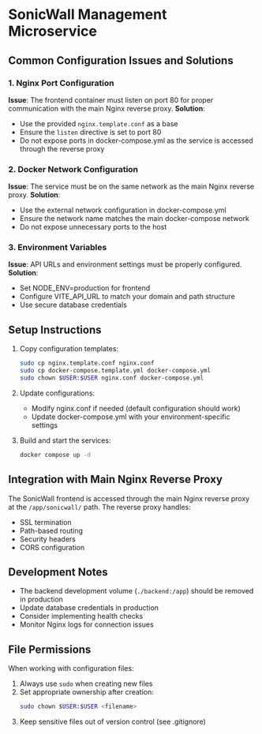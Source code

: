 # SonicWall Management Microservice

## Common Configuration Issues and Solutions

### 1. Nginx Port Configuration
**Issue**: The frontend container must listen on port 80 for proper communication with the main Nginx reverse proxy.
**Solution**: 
- Use the provided `nginx.template.conf` as a base
- Ensure the `listen` directive is set to port 80
- Do not expose ports in docker-compose.yml as the service is accessed through the reverse proxy

### 2. Docker Network Configuration
**Issue**: The service must be on the same network as the main Nginx reverse proxy.
**Solution**:
- Use the external network configuration in docker-compose.yml
- Ensure the network name matches the main docker-compose network
- Do not expose unnecessary ports to the host

### 3. Environment Variables
**Issue**: API URLs and environment settings must be properly configured.
**Solution**:
- Set NODE_ENV=production for frontend
- Configure VITE_API_URL to match your domain and path structure
- Use secure database credentials

## Setup Instructions

1. Copy configuration templates:
   ```bash
   sudo cp nginx.template.conf nginx.conf
   sudo cp docker-compose.template.yml docker-compose.yml
   sudo chown $USER:$USER nginx.conf docker-compose.yml
   ```

2. Update configurations:
   - Modify nginx.conf if needed (default configuration should work)
   - Update docker-compose.yml with your environment-specific settings

3. Build and start the services:
   ```bash
   docker compose up -d
   ```

## Integration with Main Nginx Reverse Proxy

The SonicWall frontend is accessed through the main Nginx reverse proxy at the `/app/sonicwall/` path. The reverse proxy handles:
- SSL termination
- Path-based routing
- Security headers
- CORS configuration

## Development Notes

- The backend development volume (`./backend:/app`) should be removed in production
- Update database credentials in production
- Consider implementing health checks
- Monitor Nginx logs for connection issues

## File Permissions

When working with configuration files:
1. Always use `sudo` when creating new files
2. Set appropriate ownership after creation:
   ```bash
   sudo chown $USER:$USER <filename>
   ```
3. Keep sensitive files out of version control (see .gitignore)